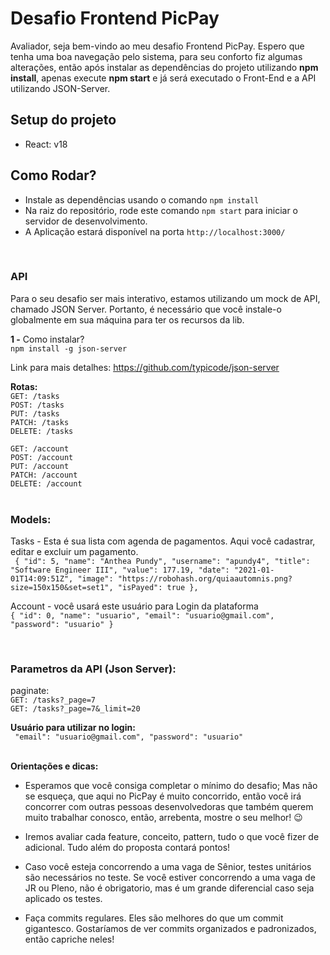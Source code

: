 # **Desafio Frontend PicPay**

Avaliador, seja bem-vindo ao meu desafio Frontend PicPay. 
Espero que tenha uma boa navegação pelo sistema, para seu conforto fiz algumas alterações, então após instalar as dependências do projeto utilizando **npm install**, apenas execute **npm start** e já será executado o Front-End e a API utilizando JSON-Server.

## Setup do projeto

- React: v18

## Como Rodar?

- Instale as dependências usando o comando `npm install`
- Na raiz do repositório, rode este comando `npm start` para iniciar o servidor de desenvolvimento.
- A Aplicação estará disponível na porta `http://localhost:3000/`

<br/>


### **API**

Para o seu desafio ser mais interativo, estamos utilizando um mock de API, chamado JSON Server. Portanto, é necessário que você instale-o globalmente em sua máquina para ter os recursos da lib.

**1 -** Como instalar? <br/>
`npm install -g json-server`


Link para mais detalhes: https://github.com/typicode/json-server

**Rotas:** <br />
`GET: /tasks`<br />
`POST: /tasks`<br />
`PUT: /tasks`<br />
`PATCH: /tasks`<br />
`DELETE: /tasks`<br />

`GET: /account` <br />
`POST: /account` <br />
`PUT: /account` <br />
`PATCH: /account` <br />
`DELETE: /account` <br />
<br/>

### **Models**:<br />

Tasks - Esta é sua lista com agenda de pagamentos. Aqui você cadastrar, editar e excluir um pagamento.<br />
` { "id": 5, "name": "Anthea Pundy", "username": "apundy4", "title": "Software Engineer III", "value": 177.19, "date": "2021-01-01T14:09:51Z", "image": "https://robohash.org/quiaautomnis.png?size=150x150&set=set1", "isPayed": true },`

Account - você usará este usuário para Login da plataforma<br />
`{ "id": 0, "name": "usuario", "email": "usuario@gmail.com", "password": "usuario" }`

<br/>

### **Parametros da API (Json Server):**

paginate:<br />
`GET: /tasks?_page=7` <br />
`GET: /tasks?_page=7&_limit=20`

**Usuário para utilizar no login:**<br />
` "email": "usuario@gmail.com", "password": "usuario"`
<br/>
<br/>

**Orientações e dicas:**

- Esperamos que você consiga completar o mínimo do desafio; Mas não se esqueça, que aqui no PicPay é muito concorrido, então você irá concorrer com outras pessoas desenvolvedoras que também querem muito trabalhar conosco, então, arrebenta, mostre o seu melhor! 😉

- Iremos avaliar cada feature, conceito, pattern, tudo o que você fizer de adicional. Tudo além do proposta contará pontos!

- Caso você esteja concorrendo a uma vaga de Sênior, testes unitários são necessários no teste. Se você estiver concorrendo a uma vaga de JR ou Pleno, não é obrigatorio, mas é um grande diferencial caso seja aplicado os testes.

- Faça commits regulares. Eles são melhores do que um commit gigantesco. Gostaríamos de ver commits organizados e padronizados, então capriche neles!
